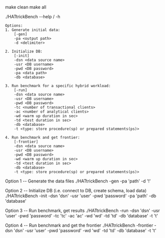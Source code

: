 


make clean
make all

./HATtrickBench --help / -h

	Options:
	1. Generate initial data:
	    [-gen]
	    -pa <output path>
	    -d <delimiter>

	2. Initialize DB:
	    [-init]
	    -dsn <data source name>
	    -usr <DB username>
	    -pwd <DB password>
	    -pa <data path>
		-db <database>

	3. Run benchmark for a specific hybrid workload:
	    [-run]
	    -dsn <data source name>
	    -usr <DB username>
	    -pwd <DB password>
	    -tc <number of transactional clients>
	    -ac <number of analytical clients>
	    -wd <warm up duration in sec>
	    -td <test duration in sec>
		-db <database>
		-t <type: store procedure(sp) or prepared statements(ps)>

	4. Run benchmark and get frontier:
	    [-frontier]
	    -dsn <data source name>
	    -usr <DB username>
	    -pwd <DB password>
	    -wd <warm up duration in sec>
	    -td <test duration in sec>
		-db <database>
		-t <type: store procedure(sp) or prepared statements(ps)>		

Option 1 -- Generate the data files
./HATtrickBench -gen -pa 'path' -d '!'

Option 2 -- Initialize DB (i.e. connect to DB, create schema, load data)
./HATtrickBench -init -dsn 'dsn'  -usr 'user' -pwd 'password' -pa 'path' -db 'database'

Option 3 -- Run benchmark, get results
./HATtrickBench -run -dsn 'dsn' -usr 'user' -pwd 'password' -tc 'tc' -ac 'ac' -wd 'wd' -td 'td' -db 'database' -t 't'

Option 4 -- Run benchmark and get the frontier 
./HATtrickBench -frontier -dsn 'dsn' -usr 'user' -pwd 'password' -wd 'wd' -td 'td' -db 'database' -t 't'

